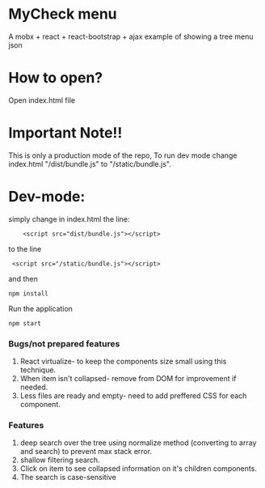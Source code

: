 # MyCheck menu

A mobx + react + react-bootstrap + ajax example of showing a tree menu json

# How to open?
Open index.html file 

# Important Note!!
This is only a production mode of the repo,
To run dev mode  change index.html "/dist/bundle.js" to "/static/bundle.js".

# Dev-mode:
simply change in index.html the line:
```
    <script src="dist/bundle.js"></script>
```
to the line
```   
 <script src="/static/bundle.js"></script>
```
and then 
```
npm install
```
Run the application
```
npm start
```


### Bugs/not prepared features
1. React virtualize- to keep the components size small using this technique.
2. When item isn't collapsed- remove from DOM for improvement if needed.
3. Less files are ready and empty- need to add preffered CSS for each component.



### Features
1. deep search over the tree using normalize method (converting to array and search) to prevent max stack error.
2. shallow filtering search.
3. Click on item to see collapsed information on it's children components.
3. The search is case-sensitive


